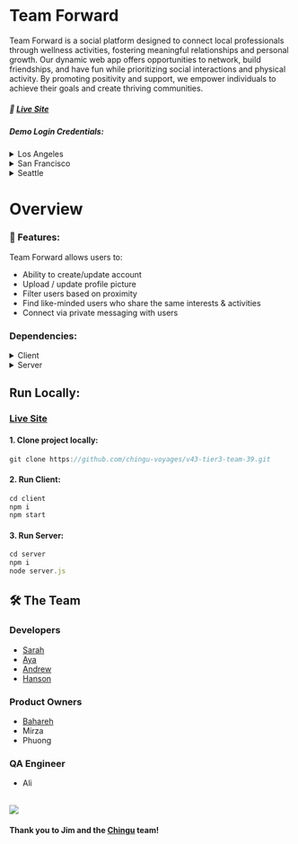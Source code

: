 # Team Forward

Team Forward is a social platform designed to connect local professionals through wellness activities, fostering meaningful relationships and personal growth. Our dynamic web app offers opportunities to network, build friendships, and have fun while prioritizing social interactions and physical activity. By promoting positivity and support, we empower individuals to achieve their goals and create thriving communities.

##### 🔗 [Live Site](https://zippy-kangaroo-408751.netlify.app/)

##### Demo Login Credentials:
<details>
  <summary>Los Angeles</summary>
  <ul>
    <li>Email: demo@la.com</li>
    <li>Password: 123</li>
  </ul>
</details>
<details>
  <summary>San Francisco</summary>
  <ul>
    <li>Email: demo@sf.com</li>
    <li>Password: 123</li>
  </ul>
</details>
<details>
  <summary>Seattle</summary>
  <ul>
    <li>Email: demo@sea.com</li>
    <li>Password: 123</li>
  </ul>
</details>

# Overview

### :dart: Features:

Team Forward allows users to:
- Ability to create/update account
- Upload / update profile picture
- Filter users based on proximity 
- Find like-minded users who share the same interests & activities
- Connect via private messaging with users


### Dependencies:

<details>
  <summary>Client</summary>
  <ul>
    <li>Javascript</li>
    <li>React.js</li>
    <li>Tailwind.css</li>
    <li>Tailwind-elements</li>
    <li>React-router-dom</li>
    <li>Axios</li>
  </ul>
</details>

<details>
  <summary>Server</summary>
  <ul>
    <li>MongoDB</li>
    <li>Express.js</li>
    <li>Node.js</li>
    <li>Mongoose</li>
    <li>Passport.js</li>
    <li>Dotenv</li>
    <li>Cloudinary</li>
    <li>JWT</li>
    <li>Socket.io</li>
  </ul>
</details>



## Run Locally:

 ### [Live Site](https://zippy-kangaroo-408751.netlify.app/)
 
#### 1. Clone project locally:
```javascript
git clone https://github.com/chingu-voyages/v43-tier3-team-39.git
```
#### 2. Run Client:
```javascript
cd client
npm i 
npm start
```
#### 3. Run Server:
```javascript
cd server
npm i 
node server.js
```

<!-- Contributing -->
## 🛠 The Team

### Developers
- [Sarah](https://github.com/smurph7894)
- [Aya](https://github.com/adbshiau) 
- [Andrew](https://github.com/Andrewgl22)
- [Hanson](https://github.com/hansontram)

### Product Owners
- [Bahareh](https://github.com/onetoughcookie226)
- Mirza
- Phuong

### QA Engineer
- Ali

<br/>

<a href="https://github.com/chingu-voyages/v43-tier3-team-39/graphs/contributors">
  <img src="https://contrib.rocks/image?repo=chingu-voyages/v43-tier3-team-39" />
</a>



#### Thank you to Jim and the [Chingu](https://www.chingu.io/) team!



